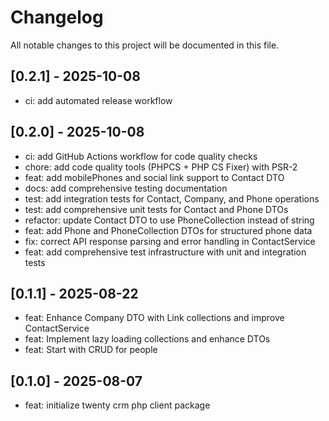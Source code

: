 # Changelog

All notable changes to this project will be documented in this file.

## [0.2.1] - 2025-10-08

- ci: add automated release workflow

## [0.2.0] - 2025-10-08

- ci: add GitHub Actions workflow for code quality checks
- chore: add code quality tools (PHPCS + PHP CS Fixer) with PSR-2
- feat: add mobilePhones and social link support to Contact DTO
- docs: add comprehensive testing documentation
- test: add integration tests for Contact, Company, and Phone operations
- test: add comprehensive unit tests for Contact and Phone DTOs
- refactor: update Contact DTO to use PhoneCollection instead of string
- feat: add Phone and PhoneCollection DTOs for structured phone data
- fix: correct API response parsing and error handling in ContactService
- feat: add comprehensive test infrastructure with unit and integration tests

## [0.1.1] - 2025-08-22

- feat: Enhance Company DTO with Link collections and improve ContactService
- feat: Implement lazy loading collections and enhance DTOs
- feat: Start with CRUD for people

## [0.1.0] - 2025-08-07

- feat: initialize twenty crm php client package

